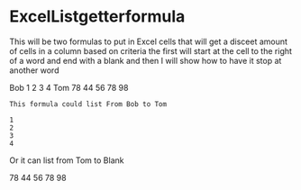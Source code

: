 # ExcelListgetterformula
This will be two formulas to put in Excel cells that will get a disceet amount of cells in a column based on criteria
the first will start at the cell to the right of a word and end with a blank and then I will show how to have it stop at another word


Bob 1
    2
    3
    4
Tom 78
    44
    56
    78
    98
    
    
    This formula could list From Bob to Tom
    
    1
    2
    3
    4
    
   Or it can list from Tom to Blank
   
   78
   44
   56
   78
   98
   
